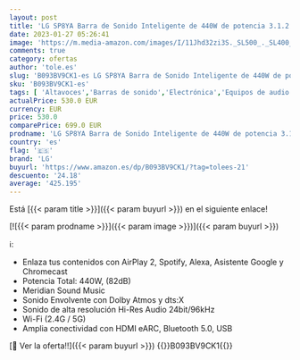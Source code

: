 ```yaml
---
layout: post
title: 'LG SP8YA Barra de Sonido Inteligente de 440W de potencia 3.1.2 canales con Sonido Hi-Res Audio  Dolby Atmos y DTS:X. Compatible con AirPlay 2  Spotify  Alexa  Chromecast'
date: 2023-01-27 05:26:41
image: 'https://m.media-amazon.com/images/I/11Jhd32zi3S._SL500_._SL400_.jpg'
comments: true
category: ofertas
author: 'tole.es'
slug: 'B093BV9CK1-es LG SP8YA Barra de Sonido Inteligente de 440W de potencia...'
sku: 'B093BV9CK1-es'
tags: [ 'Altavoces','Barras de sonido','Electrónica','Equipos de audio y Hi-Fi','alexa','lg','🇪🇸', ]
actualPrice: 530.0 EUR
currency: EUR
price: 530.0
comparePrice: 699.0 EUR
prodname: 'LG SP8YA Barra de Sonido Inteligente de 440W de potencia 3.1.2 canales con Sonido Hi-Res Audio  Dolby Atmos y DTS:X. Compatible con AirPlay 2  Spotify  Alexa  Chromecast'
country: 'es'
flag: '🇪🇸'
brand: 'LG'
buyurl: 'https://www.amazon.es/dp/B093BV9CK1/?tag=tolees-21'
descuento: '24.18'
average: '425.195'
---
```


Está [{{< param title >}}]({{< param buyurl >}}) en el siguiente enlace!

[![{{< param prodname >}}]({{< param image >}})]({{< param buyurl >}})

ℹ️:

- Enlaza tus contenidos con AirPlay 2, Spotify, Alexa, Asistente Google y Chromecast
- Potencia Total: 440W, (82dB)
- Meridian Sound Music
- Sonido Envolvente con Dolby Atmos y dts:X
- Sonido de alta resolución Hi-Res Audio 24bit/96kHz
- Wi-Fi (2.4G / 5G)
- Amplia conectividad con HDMI eARC, Bluetooth 5.0, USB

[🛒 Ver la oferta!!]({{< param buyurl >}})
{{<world>}}B093BV9CK1{{</world>}}
